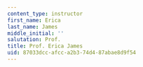 ```yaml
---
content_type: instructor
first_name: Erica
last_name: James
middle_initial: ''
salutation: Prof.
title: Prof. Erica James
uid: 87033dcc-afcc-a2b3-74d4-87abae8d9f54
---
```

